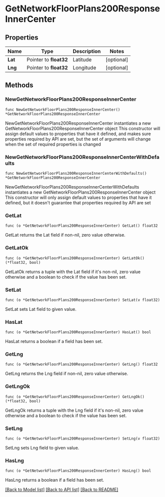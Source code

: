 # GetNetworkFloorPlans200ResponseInnerCenter

## Properties

Name | Type | Description | Notes
------------ | ------------- | ------------- | -------------
**Lat** | Pointer to **float32** | Latitude | [optional] 
**Lng** | Pointer to **float32** | Longitude | [optional] 

## Methods

### NewGetNetworkFloorPlans200ResponseInnerCenter

`func NewGetNetworkFloorPlans200ResponseInnerCenter() *GetNetworkFloorPlans200ResponseInnerCenter`

NewGetNetworkFloorPlans200ResponseInnerCenter instantiates a new GetNetworkFloorPlans200ResponseInnerCenter object
This constructor will assign default values to properties that have it defined,
and makes sure properties required by API are set, but the set of arguments
will change when the set of required properties is changed

### NewGetNetworkFloorPlans200ResponseInnerCenterWithDefaults

`func NewGetNetworkFloorPlans200ResponseInnerCenterWithDefaults() *GetNetworkFloorPlans200ResponseInnerCenter`

NewGetNetworkFloorPlans200ResponseInnerCenterWithDefaults instantiates a new GetNetworkFloorPlans200ResponseInnerCenter object
This constructor will only assign default values to properties that have it defined,
but it doesn't guarantee that properties required by API are set

### GetLat

`func (o *GetNetworkFloorPlans200ResponseInnerCenter) GetLat() float32`

GetLat returns the Lat field if non-nil, zero value otherwise.

### GetLatOk

`func (o *GetNetworkFloorPlans200ResponseInnerCenter) GetLatOk() (*float32, bool)`

GetLatOk returns a tuple with the Lat field if it's non-nil, zero value otherwise
and a boolean to check if the value has been set.

### SetLat

`func (o *GetNetworkFloorPlans200ResponseInnerCenter) SetLat(v float32)`

SetLat sets Lat field to given value.

### HasLat

`func (o *GetNetworkFloorPlans200ResponseInnerCenter) HasLat() bool`

HasLat returns a boolean if a field has been set.

### GetLng

`func (o *GetNetworkFloorPlans200ResponseInnerCenter) GetLng() float32`

GetLng returns the Lng field if non-nil, zero value otherwise.

### GetLngOk

`func (o *GetNetworkFloorPlans200ResponseInnerCenter) GetLngOk() (*float32, bool)`

GetLngOk returns a tuple with the Lng field if it's non-nil, zero value otherwise
and a boolean to check if the value has been set.

### SetLng

`func (o *GetNetworkFloorPlans200ResponseInnerCenter) SetLng(v float32)`

SetLng sets Lng field to given value.

### HasLng

`func (o *GetNetworkFloorPlans200ResponseInnerCenter) HasLng() bool`

HasLng returns a boolean if a field has been set.


[[Back to Model list]](../README.md#documentation-for-models) [[Back to API list]](../README.md#documentation-for-api-endpoints) [[Back to README]](../README.md)


